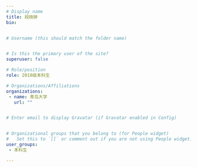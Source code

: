 ```yaml
---
# Display name
title: 段晓婷
bio: 


# Username (this should match the folder name)


# Is this the primary user of the site?
superuser: false

# Role/position
role: 2018级本科生

# Organizations/Affiliations
organizations:
 - name: 青岛大学
   url: ""


# Enter email to display Gravatar (if Gravatar enabled in Config)


# Organizational groups that you belong to (for People widget)
#   Set this to `[]` or comment out if you are not using People widget.
user_groups:
 - 本科生

---
```




